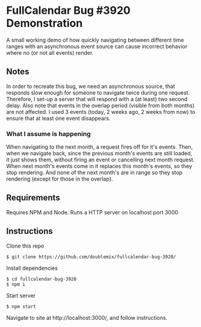 # FullCalendar Bug #3920 Demonstration

A small working demo of how quickly navigating between different time ranges with an asynchronous event source
can cause incorrect behavior where no (or not all events) render.

## Notes

In order to recreate this bug, we need an asynchronous source, that responds slow enough for someone to navigate twice during one request.
Therefore, I set-up a server that will respond with a (at least) two second delay.
Also note that events in the overlap period (visible from both months) are not affected.
I used 3 events (today, 2 weeks ago, 2 weeks from now) to ensure that at least one event disappears.

### What I assume is happening

When navigating to the next month, a request fires off for it's events.
Then, when we navigate back, since the previous month's events are still loaded, it just shows them, without firing an event or cancelling next month request.
When next month's events come in it replaces this month's events, so they stop rendering.
And none of the next month's are in range so they stop rendering (except for those in the overlap).

## Requirements

Requires NPM and Node. Runs a HTTP server on localhost port 3000

## Instructions

Clone this repo

    $ git clone https://github.com/doublemix/fullcalendar-bug-3920/

Install dependencies

    $ cd fullcalendar-bug-3920
    $ npm i

Start server

    $ npm start

Navigate to site at http://localhost:3000/, and follow instructions.